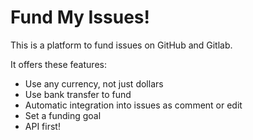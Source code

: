 # Fund My Issues!

This is a platform to fund issues on GitHub and Gitlab.

It offers these features:

- Use any currency, not just dollars
- Use bank transfer to fund
- Automatic integration into issues as comment or edit
- Set a funding goal
- API first!
